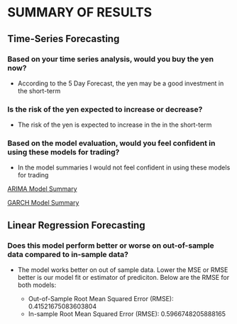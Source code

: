 # SUMMARY OF RESULTS

## Time-Series Forecasting

### Based on your time series analysis, would you buy the yen now?

- According to the 5 Day Forecast, the yen may be a good investment in the short-term

### Is the risk of the yen expected to increase or decrease?

- The risk of the yen is expected to increase in the in the short-term

### Based on the model evaluation, would you feel confident in using these models for trading?

- In the model summaries I would not feel confident in using these models for trading

[ARIMA Model Summary](images/ARIMA_Model_Results.png)

[GARCH Model Summary](images/GARCH_Model_Results.png)

## Linear Regression Forecasting

### Does this model perform better or worse on out-of-sample data compared to in-sample data?

- The model works better on out of sample data. Lower the MSE or RMSE better is our model fit or estimator of prediciton. Below are the RMSE for both models:

  - Out-of-Sample Root Mean Squared Error (RMSE): 0.41521675083603804
  - In-sample Root Mean Squared Error (RMSE): 0.5966748205888165
